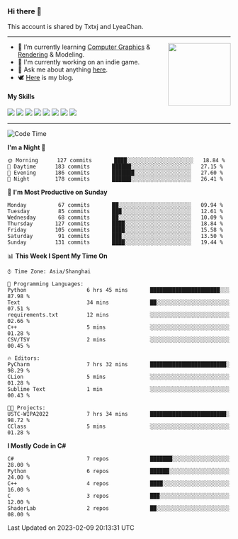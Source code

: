 ### Hi there 👋

This account is shared by Txtxj and LyeaChan.

---

<img align="right" height="141" src="https://github-readme-stats.vercel.app/api?username=txtxj&theme=tokyonight&show_icons=true&count_private=true">

- 🌱 I’m currently learning [Computer Graphics](https://github.com/txtxj/GAMES101) & [Rendering](https://github.com/txtxj/GAMES202) & 
Modeling.
- 🐶 I'm currently working on an indie game.
- 💬 Ask me about anything [here](https://github.com/txtxj/txtxj/issues).
- 🕊️ [Here](https://txtxj.top) is my blog.

#### My Skills

![](https://img.shields.io/badge/C%23-239120?logo=csharp&logoColor=fff)
![](https://img.shields.io/badge/Unity-000000?logo=unity&logoColor=fff)
![](https://img.shields.io/badge/Python-3e74a2?logo=python&logoColor=fff)
![](https://img.shields.io/badge/C++-65318e?logo=cplusplus&logoColor=fff)
![](https://img.shields.io/badge/C-5654a2?logo=c&logoColor=fff)
![](https://img.shields.io/badge/Blender-f5792a?logo=blender&logoColor=fff)
![](https://img.shields.io/badge/OpenJDK-ffffff?logo=openjdk&logoColor=000)
![](https://img.shields.io/badge/SQL-cc2927?logo=microsoftsqlserver&logoColor=fff)

---

<!--START_SECTION:waka-->
![Code Time](http://img.shields.io/badge/Code%20Time-639%20hrs%205%20mins-blue)

**I'm a Night 🦉** 

```text
🌞 Morning      127 commits       ████░░░░░░░░░░░░░░░░░░░░░   18.84 % 
🌆 Daytime      183 commits       ██████░░░░░░░░░░░░░░░░░░░   27.15 % 
🌃 Evening      186 commits       ███████░░░░░░░░░░░░░░░░░░   27.60 % 
🌙 Night        178 commits       ██████░░░░░░░░░░░░░░░░░░░   26.41 % 

```
📅 **I'm Most Productive on Sunday** 

```text
Monday          67 commits       ██░░░░░░░░░░░░░░░░░░░░░░░   09.94 % 
Tuesday         85 commits       ███░░░░░░░░░░░░░░░░░░░░░░   12.61 % 
Wednesday       68 commits       ██░░░░░░░░░░░░░░░░░░░░░░░   10.09 % 
Thursday       127 commits       ████░░░░░░░░░░░░░░░░░░░░░   18.84 % 
Friday         105 commits       ████░░░░░░░░░░░░░░░░░░░░░   15.58 % 
Saturday        91 commits       ███░░░░░░░░░░░░░░░░░░░░░░   13.50 % 
Sunday         131 commits       ████░░░░░░░░░░░░░░░░░░░░░   19.44 % 

```


📊 **This Week I Spent My Time On** 

```text
⌚︎ Time Zone: Asia/Shanghai

💬 Programming Languages: 
Python                   6 hrs 45 mins       ██████████████████████░░░   87.98 % 
Text                     34 mins             ██░░░░░░░░░░░░░░░░░░░░░░░   07.51 % 
requirements.txt         12 mins             ░░░░░░░░░░░░░░░░░░░░░░░░░   02.66 % 
C++                      5 mins              ░░░░░░░░░░░░░░░░░░░░░░░░░   01.28 % 
CSV/TSV                  2 mins              ░░░░░░░░░░░░░░░░░░░░░░░░░   00.45 % 

🔥 Editors: 
PyCharm                  7 hrs 32 mins       ████████████████████████░   98.29 % 
CLion                    5 mins              ░░░░░░░░░░░░░░░░░░░░░░░░░   01.28 % 
Sublime Text             1 min               ░░░░░░░░░░░░░░░░░░░░░░░░░   00.43 % 

🐱‍💻 Projects: 
USTC-WIPA2022            7 hrs 34 mins       ████████████████████████░   98.72 % 
CClass                   5 mins              ░░░░░░░░░░░░░░░░░░░░░░░░░   01.28 % 

```

**I Mostly Code in C#** 

```text
C#                       7 repos             ███████░░░░░░░░░░░░░░░░░░   28.00 % 
Python                   6 repos             ██████░░░░░░░░░░░░░░░░░░░   24.00 % 
C++                      4 repos             ████░░░░░░░░░░░░░░░░░░░░░   16.00 % 
C                        3 repos             ███░░░░░░░░░░░░░░░░░░░░░░   12.00 % 
ShaderLab                2 repos             ██░░░░░░░░░░░░░░░░░░░░░░░   08.00 % 

```



 Last Updated on 2023-02-09 20:13:31 UTC
<!--END_SECTION:waka-->
